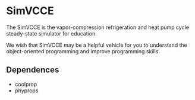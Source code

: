 # SimVCCE

The SimVCCE is the vapor-compression refrigeration and heat pump cycle steady-state simulator for education.

We wish that SimVCCE may be a helpful vehicle for you to understand the object-oriented programming and improve programming skills

## Dependences

* coolprop
* phyprops


